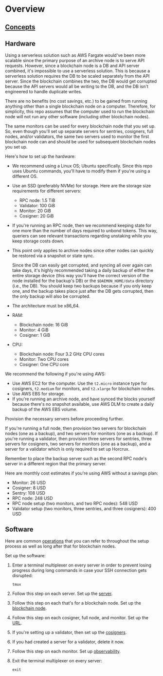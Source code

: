 # Overview

## [Concepts](concepts.md)

## Hardware

Using a serverless solution such as AWS Fargate would've been more scalable since the primary purpose of an archive node is to serve API requests. However, since a blockchain node is a DB and API server combined, it's impossible to use a serverless solution. This is because a serverless solution requires the DB to be scaled separately from the API server. Since the blockchain combines the two, the DB would get corrupted because the API servers would all be writing to the DB, and the DB isn't engineered to handle duplicate writes.

There are no benefits (no cost savings, etc.) to be gained from running anything other than a single blockchain node on a computer. Therefore, for simplicity, this repo assumes that the computer used to run the blockchain node will not run any other software (including other blockchain nodes).

The same monitors can be used for every blockchain node that you set up. So, even though you'll set up separate servers for sentries, cosigners, full nodes, and/or validators, the same two servers used to monitor the first blockchain node can and should be used for subsequent blockchain nodes you set up.

Here's how to set up the hardware:
- We recommend using a Linux OS; Ubuntu specifically. Since this repo uses Ubuntu commands, you'll have to modify them if you're using a different OS.
- Use an SSD (preferably NVMe) for storage. Here are the storage size requirements for different servers:
    - RPC node: 1.5 TiB
    - Validator: 100 GiB
    - Monitor: 20 GiB
    - Cosigner: 20 GiB
- If you're running an RPC node, then we recommend keeping state for one more than the number of days required to unbond tokens. This way, queriers can see relevant transactions regarding unstaking while you keep storage costs down.
- This point only applies to archive nodes since other nodes can quickly be restored via a snapshot or state sync. 

    Since the DB can easily get corrupted, and syncing all over again can take days, it's highly recommended taking a daily backup of either the entire storage device (this way you'll have the correct version of the node installed for the backup's DB) or the `$DAEMON_HOME/data` directory (i.e., the DB). You should keep two backups because if you only keep one, and the backup takes place just after the DB gets corrupted, then the only backup will also be corrupted.
- The architecture must be x86_64.
- RAM:
    - Blockchain node: 16 GiB
    - Monitor: 4 GiB
    - Cosigner: 1 GiB
- CPU:
    - Blockchain node: Four 3.2 GHz CPU cores
    - Monitor: Two CPU cores
    - Cosigner: One CPU core

We recommend the following if you're using AWS:
- Use AWS EC2 for the computer. Use the `t2.micro` instance type for cosigners, `t2.medium` for monitors, and `t2.xlarge` for blockchain nodes.
- Use AWS EBS for storage.
- If you're running an archive node, and have synced the blocks yourself because there's no snapshot available, use AWS DLM to create a daily backup of the AWS EBS volume.

Provision the necessary servers before proceeding further.

If you're running a full node, then provision two servers for blockchain nodes (one as a backup), and two servers for monitors (one as a backup). If you're running a validator, then provision three servers for sentries, three servers for cosigners, two servers for monitors (one as a backup), and a server for a validator which is only required to set up Horcrux.

Remember to place the backup server such as the second RPC node's server in a different region that the primary server.

Here are monthly cost estimates if you're using AWS without a savings plan:
- Monitor: 26 USD
- Cosigner: 8 USD
- Sentry: 108 USD
- RPC node: 248 USD
- RPC node setup (two monitors, and two RPC nodes): 548 USD
- Validator setup (two monitors, three sentries, and three cosigners): 400 USD

## Software

Here are common [operations](blockchain-node-operations.md) that you can refer to throughout the setup process as well as long after that for blockchain nodes.

Set up the software:
1. Enter a terminal multiplexer on every server in order to prevent losing progress during long commands in case your SSH connection gets disrupted:

    ```shell
    tmux
    ```
2. Follow this step on each server. Set up the [server](server-setup.md).
3. Follow this step on each that's for a blockchain node. Set up the [blockchain node](blockchain-node-setup.md).
4. Follow this step on each cosigner, full node, and monitor. Set up the [URL](url-setup.md).
5. If you're setting up a validator, then set up the [cosigners](cosigner-setup.md).
6. If you had created a server for a validator, delete it now.
7. Follow this step on each monitor. Set up [observability](observability.md).
8. Exit the terminal multiplexer on every server:

    ```shell
    exit
    ```
